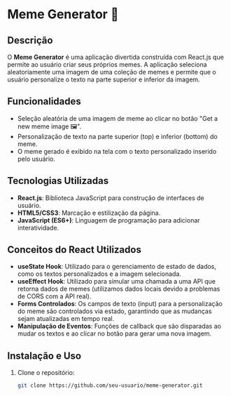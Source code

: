 # Meme Generator 🎉

## Descrição
O **Meme Generator** é uma aplicação divertida construída com React.js que permite ao usuário criar seus próprios memes. A aplicação seleciona aleatoriamente uma imagem de uma coleção de memes e permite que o usuário personalize o texto na parte superior e inferior da imagem.

## Funcionalidades
- Seleção aleatória de uma imagem de meme ao clicar no botão "Get a new meme image 🖼".
- Personalização de texto na parte superior (top) e inferior (bottom) do meme.
- O meme gerado é exibido na tela com o texto personalizado inserido pelo usuário.

## Tecnologias Utilizadas
- **React.js**: Biblioteca JavaScript para construção de interfaces de usuário.
- **HTML5/CSS3**: Marcação e estilização da página.
- **JavaScript (ES6+)**: Linguagem de programação para adicionar interatividade.

## Conceitos do React Utilizados
- **useState Hook**: Utilizado para o gerenciamento de estado de dados, como os textos personalizados e a imagem selecionada.
- **useEffect Hook**: Utilizado para simular uma chamada a uma API que retorna dados de memes (utilizamos dados locais devido a problemas de CORS com a API real).
- **Forms Controlados**: Os campos de texto (input) para a personalização do meme são controlados via estado, garantindo que as mudanças sejam atualizadas em tempo real.
- **Manipulação de Eventos**: Funções de callback que são disparadas ao mudar os textos e ao clicar no botão para gerar uma nova imagem.

## Instalação e Uso
1. Clone o repositório:
   ```bash
   git clone https://github.com/seu-usuario/meme-generator.git

